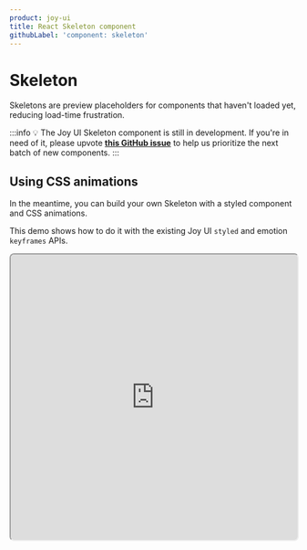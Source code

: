 ```yaml
---
product: joy-ui
title: React Skeleton component
githubLabel: 'component: skeleton'
---
```


# Skeleton

<p class="description">Skeletons are preview placeholders for components that haven't loaded yet, reducing load-time frustration.</p>

:::info
💡 The Joy UI Skeleton component is still in development.
If you're in need of it, please upvote [**this GitHub issue**](https://github.com/mui/material-ui/issues/36105) to help us prioritize the next batch of new components.
:::

## Using CSS animations

In the meantime, you can build your own Skeleton with a styled component and CSS animations.

This demo shows how to do it with the existing Joy UI `styled` and emotion `keyframes` APIs.

<iframe src="https://codesandbox.io/embed/skeleton-joy-ui-c96x7d?module=%2FSkeleton.tsx&fontsize=14&hidenavigation=1&theme=dark&view=preview"
     style="width:100%; height:500px; border:2; border-radius: 8px; overflow:hidden;"
     title="Skeleton - Joy UI"
     allow="accelerometer; ambient-light-sensor; camera; encrypted-media; geolocation; gyroscope; hid; microphone; midi; payment; usb; vr; xr-spatial-tracking"
     sandbox="allow-forms allow-modals allow-popups allow-presentation allow-same-origin allow-scripts"
   ></iframe>
